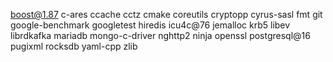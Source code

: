 boost@1.87
c-ares
ccache
cctz
cmake
coreutils
cryptopp
cyrus-sasl
fmt
git
google-benchmark
googletest
hiredis
icu4c@76
jemalloc
krb5
libev
librdkafka
mariadb
mongo-c-driver
nghttp2
ninja
openssl
postgresql@16
pugixml
rocksdb
yaml-cpp
zlib
